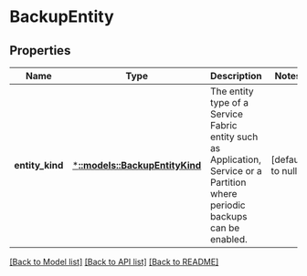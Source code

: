 # BackupEntity

## Properties
Name | Type | Description | Notes
------------ | ------------- | ------------- | -------------
**entity_kind** | [***::models::BackupEntityKind**](BackupEntityKind.md) | The entity type of a Service Fabric entity such as Application, Service or a Partition where periodic backups can be enabled. | [default to null]

[[Back to Model list]](../README.md#documentation-for-models) [[Back to API list]](../README.md#documentation-for-api-endpoints) [[Back to README]](../README.md)



